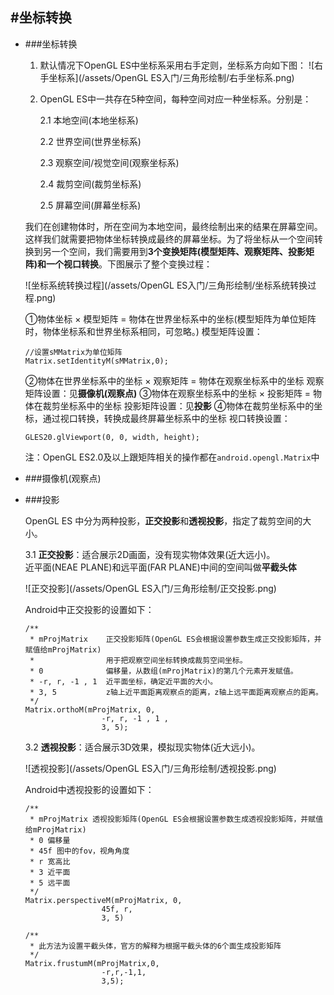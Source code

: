 #坐标转换
---
* ###坐标转换
   1. 默认情况下OpenGL ES中坐标系采用右手定则，坐标系方向如下图：
   ![右手坐标系](/assets/OpenGL ES入门/三角形绘制/右手坐标系.png)

   2. OpenGL ES中一共存在5种空间，每种空间对应一种坐标系。分别是：

      2.1 本地空间\(本地坐标系\)

      2.2 世界空间\(世界坐标系\)

      2.3 观察空间/视觉空间\(观察坐标系\)

      2.4 裁剪空间\(裁剪坐标系\)

      2.5 屏幕空间\(屏幕坐标系\)

   我们在创建物体时，所在空间为本地空间，最终绘制出来的结果在屏幕空间。这样我们就需要把物体坐标转换成最终的屏幕坐标。为了将坐标从一个空间转换到另一个空间，我们需要用到**3个变换矩阵\(模型矩阵、观察矩阵、投影矩阵\)**和一个**视口转换**。下图展示了整个变换过程：

   ![坐标系统转换过程](/assets/OpenGL ES入门/三角形绘制/坐标系统转换过程.png)
   
   ①物体坐标 × 模型矩阵 = 物体在世界坐标系中的坐标(模型矩阵为单位矩阵时，物体坐标系和世界坐标系相同，可忽略。)
   模型矩阵设置：
   ```
   //设置sMMatrix为单位矩阵
   Matrix.setIdentityM(sMMatrix,0);
   
   ```
   ②物体在世界坐标系中的坐标 × 观察矩阵 = 物体在观察坐标系中的坐标
   观察矩阵设置：见**摄像机(观察点)**
   ③物体在观察坐标系中的坐标 × 投影矩阵 = 物体在裁剪坐标系中的坐标
   投影矩阵设置：见**投影**
   ④物体在裁剪坐标系中的坐标，通过视口转换，转换成最终屏幕坐标系中的坐标
   视口转换设置：
   ```
   GLES20.glViewport(0, 0, width, height);
   ```
   注：OpenGL ES2.0及以上跟矩阵相关的操作都在`android.opengl.Matrix`中
   
* ###摄像机(观察点)

* ###投影

   OpenGL ES 中分为两种投影，**正交投影**和**透视投影**，指定了裁剪空间的大小。

   3.1 **正交投影**：适合展示2D画面，没有现实物体效果\(近大远小\)。  
   近平面\(NEAE PLANE\)和远平面\(FAR PLANE\)中间的空间叫做**平截头体**

   ![正交投影](/assets/OpenGL ES入门/三角形绘制/正交投影.png)

   Android中正交投影的设置如下：

   ```
   /**
    * mProjMatrix    正交投影矩阵(OpenGL ES会根据设置参数生成正交投影矩阵，并赋值给mProjMatrix)
    *                用于把观察空间坐标转换成裁剪空间坐标。
    * 0              偏移量，从数组(mProjMatrix)的第几个元素开发赋值。
    * -r, r, -1 , 1  近平面坐标，确定近平面的大小。
    * 3, 5           z轴上近平面距离观察点的距离，z轴上远平面距离观察点的距离。
    */
   Matrix.orthoM(mProjMatrix, 0, 
                    -r, r, -1 , 1 ,
                    3, 5);
   ```

   3.2 **透视投影**：适合展示3D效果，模拟现实物体\(近大远小\)。

   ![透视投影](/assets/OpenGL ES入门/三角形绘制/透视投影.png)

   Android中透视投影的设置如下：

   ```
   /**
    * mProjMatrix 透视投影矩阵(OpenGL ES会根据设置参数生成透视投影矩阵，并赋值给mProjMatrix)
    * 0 偏移量
    * 45f 图中的fov，视角角度
    * r 宽高比
    * 3 近平面
    * 5 远平面
    */              
   Matrix.perspectiveM(mProjMatrix, 0,
                    45f, r, 
                    3, 5)

   /**
    * 此方法为设置平截头体，官方的解释为根据平截头体的6个面生成投影矩阵
    */
   Matrix.frustumM(mProjMatrix,0,
                    -r,r,-1,1,
                    3,5);
   ```


